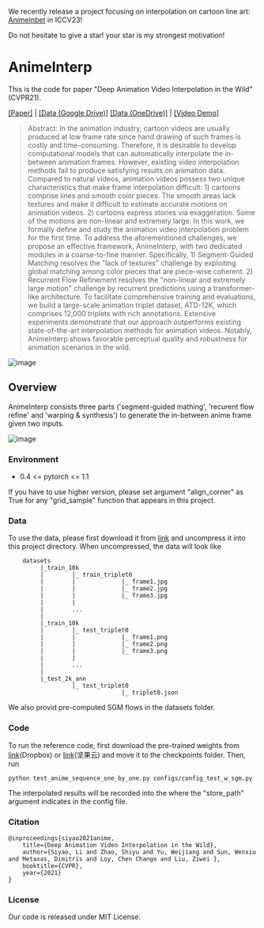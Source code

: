 We recently release a project focusing on interpolation on cartoon line art: [AnimeInbet](https://github.com/lisiyao21/AnimeInbet) in ICCV23! 

Do not hesitate to give a star! your star is my strongest motivation!

# AnimeInterp

This is the code for paper "Deep Animation Video Interpolation in the Wild" (CVPR21). 

[[Paper]](https://arxiv.org/abs/2104.02495) | [[Data (Google Drive)]](https://drive.google.com/file/d/1XBDuiEgdd6c0S4OXLF4QvgSn_XNPwc-g/view) [[Data (OneDrive)]](https://entuedu-my.sharepoint.com/:u:/g/personal/siyao002_e_ntu_edu_sg/EY3SG0-IajxKj9HMPz__zOMBvyJdrA-SlwpyHYFkDsQtng?e=q7nGlu) | [[Video Demo]](https://www.youtube.com/watch?v=2bbujT-ZXr8)

> Abstract: In the animation industry, cartoon videos are usually produced at low frame rate since hand drawing of such frames is costly and time-consuming. Therefore, it is desirable to develop computational models that can automatically interpolate the in-between animation frames. However, existing video interpolation methods fail to produce satisfying results on animation data. Compared to natural videos, animation videos possess two unique characteristics that make frame interpolation difficult: 1) cartoons comprise lines and smooth color pieces. The smooth areas lack textures and make it difficult to estimate accurate motions on animation videos. 2) cartoons express stories via exaggeration. Some of the motions are non-linear and extremely large. In this work, we formally define and study the animation video interpolation problem for the first time. To address the aforementioned challenges, we propose an effective framework, AnimeInterp, with two dedicated modules in a coarse-to-fine manner. Specifically, 1) Segment-Guided Matching resolves the "lack of textures" challenge by exploiting global matching among color pieces that are piece-wise coherent. 2) Recurrent Flow Refinement resolves the "non-linear and extremely large motion" challenge by recurrent predictions using a transformer-like architecture. To facilitate comprehensive training and evaluations, we build a large-scale animation triplet dataset, ATD-12K, which comprises 12,000 triplets with rich annotations. Extensive experiments demonstrate that our approach outperforms existing state-of-the-art interpolation methods for animation videos. Notably, AnimeInterp shows favorable perceptual quality and robustness for animation scenarios in the wild. 

![image](https://github.com/lisiyao21/AnimeInterp/blob/main/figs/sample0.png)

## Overview

AnimeInterp consists three parts ('segment-guided mathing', 'recurent flow refine' and 'warping & synthesis') to generate the in-between anime frame given two inputs.

![image](https://github.com/lisiyao21/AnimeInterp/blob/main/figs/pipeline.png)

### Environment
* 0.4 <= pytorch <= 1.1

If you have to use higher version, please set argument "align_corner" as True for any "grid_sample" function that appears in this project.

### Data

To use the data, please first download it from [link](https://drive.google.com/file/d/1XBDuiEgdd6c0S4OXLF4QvgSn_XNPwc-g/view) and uncompress it into this project directory. When uncompressed, the data will look like

        datasets 
             |_train_10k 
             |        |_ train_triplet0 
             |        |             |_ frame1.jpg 
             |        |             |_ frame2.jpg
             |        |             |_ frame3.jpg
             |        |
             |        ...
             |
             |_train_10k 
             |        |_ test_triplet0 
             |        |             |_ frame1.png 
             |        |             |_ frame2.png
             |        |             |_ frame3.png
             |        |
             |        ...
             |
             |_test_2k_ann 
                      |_ test_triplet0 
                                    |_ triplet0.json   


We also provid pre-computed SGM flows in the datasets folder.

### Code

To run the reference code, first download the pre-trained weights from [link](https://www.dropbox.com/s/oc8juclx1775qib/anime_interp_full.ckpt?dl=0)(Dropbox) or [link](https://www.jianguoyun.com/p/DVKXlwIQ6OS4CRixxPQD)(坚果云) and move it to the checkpoints folder. Then, run

``` 
python test_anime_sequence_one_by_one.py configs/config_test_w_sgm.py 
```

The interpolated results will be recorded into the where the "store_path" argument indicates in the config file.

### Citation

    @inproceedings{siyao2021anime,
	    title={Deep Animation Video Interpolation in the Wild},
	    author={Siyao, Li and Zhao, Shiyu and Yu, Weijiang and Sun, Wenxiu and Metaxas, Dimitris and Loy, Chen Change and Liu, Ziwei },
	    booktitle={CVPR},
	    year={2021}
    }

### License

Our code is released under MIT License.
